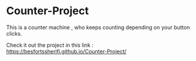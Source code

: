 # Counter-Project
This is a counter machine , who keeps counting depending on your button clicks. 

Check it out the project in this link : https://besfortssherifi.github.io/Counter-Project/

